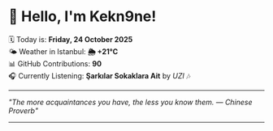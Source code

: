 # 👋 Hello, I'm Kekn9ne!

🗓️ Today is: **Friday, 24 October 2025**  
🌤️ Weather in Istanbul: **🌦   +21°C**  
📊 GitHub Contributions: **90**  
🎧 Currently Listening: **Şarkılar Sokaklara Ait** by *UZI* 🎶

---

_"The more acquaintances you have, the less you know them. — *Chinese Proverb*"_

---
